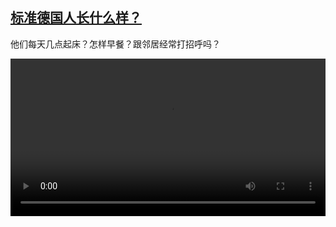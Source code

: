 <!--1688282226000-->
[标准德国人长什么样？](https://www.dw.com/zh/%E6%A0%87%E5%87%86%E5%BE%B7%E5%9B%BD%E4%BA%BA%E9%95%BF%E4%BB%80%E4%B9%88%E6%A0%B7%EF%BC%9F/a-65979565)
------

<p>他们每天几点起床？怎样早餐？跟邻居经常打招呼吗？</small></p><video src="https://tvdownloaddw-a.akamaihd.net/dwtv_video/flv/vdt_zh/2023/bchi230620_001_average_01r_AVC_1280x720.mp4" controls style="width:100%"></video>

